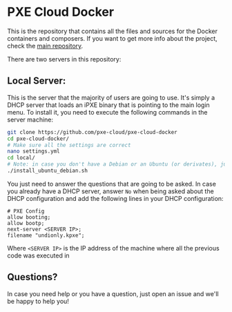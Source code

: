 # PXE Cloud Docker
This is the repository that contains all the files and sources for the Docker containers and composers. If you want to get more info about the project, check the [main repository](https://github.com/pxe-cloud/pxe-cloud).

There are two servers in this repository:



## Local Server:

This is the server that the majority of users are going to use. It's simply a DHCP server that loads an iPXE binary that is pointing to the main login menu. To install it, you need to execute the following commands in the server machine:

```bash
git clone https://github.com/pxe-cloud/pxe-cloud-docker
cd pxe-cloud-docker/
# Make sure all the settings are correct
nano settings.yml
cd local/
# Note: in case you don't have a Debian or an Ubuntu (or derivates), just check the packages installed and install them manually. Finally execute `./start.py`
./install_ubuntu_debian.sh
```

 

You just need to answer the questions that are going to be asked. In case you already have a DHCP server, answer `No` when being asked about the DHCP configuration and add the following lines in your DHCP configuration:

```
# PXE Config
allow booting;
allow bootp;
next-server <SERVER IP>;
filename "undionly.kpxe";
```

Where `<SERVER IP>` is the IP address of the machine where all the previous code was executed in



## Questions?

In case you need help or you have a question, just open an issue and we'll be happy to help you! 